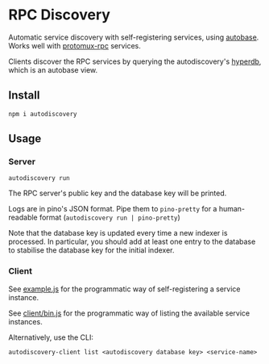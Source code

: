 # RPC Discovery

Automatic service discovery with self-registering services, using [autobase](https://github.com/holepunchto/autobase). Works well with [protomux-rpc](https://github.com/holepunchto/protomux-rpc) services.

Clients discover the RPC services by querying the autodiscovery's [hyperdb](https://github.com/holepunchto/hyperdb), which is an autobase view.

## Install

```
npm i autodiscovery
```

## Usage

### Server

```
autodiscovery run
```

The RPC server's public key and the database key will be printed.

Logs are in pino's JSON format. Pipe them to `pino-pretty` for a human-readable format (`autodiscovery run | pino-pretty`)

Note that the database key is updated every time a new indexer is processed. In particular, you should add at least one entry to the database to stabilise the database key for the initial indexer.

### Client

See [example.js](example.js) for the programmatic way of self-registering a service instance.

See [client/bin.js](client/bin.js) for the programmatic way of listing the available service instances.

Alternatively, use the CLI:

```
autodiscovery-client list <autodiscovery database key> <service-name>
```
